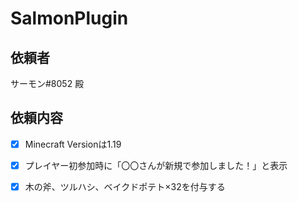 # SalmonPlugin

## 依頼者
サーモン#8052 殿

## 依頼内容
- [x] Minecraft Versionは1.19
- [x] プレイヤー初参加時に「〇〇さんが新規で参加しました！」と表示
- [x] 木の斧、ツルハシ、ベイクドポテト×32を付与する

